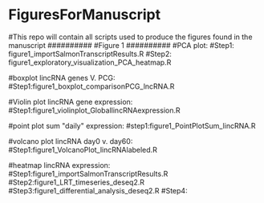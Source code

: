 # FiguresForManuscript

#This repo will contain all scripts used to produce the figures found in the manuscript
##########
#Figure 1
##########
#PCA plot: 
#Step1: figure1_importSalmonTranscriptResults.R 
#Step2: figure1_exploratory_visualization_PCA_heatmap.R

#boxplot lincRNA genes V. PCG:
#Step1:figure1_boxplot_comparisonPCG_lncRNA.R

#Violin plot lincRNA gene expression:
#Step1:figure1_violinplot_GloballincRNAexpression.R

#point plot sum "daily" expression:
#step1:figure1_PointPlotSum_lincRNA.R

#volcano plot lincRNA day0 v. day60:
#Step1:figure1_VolcanoPlot_lincRNAlabeled.R

#heatmap lincRNA expression:
#Step1:figure1_importSalmonTranscriptResults.R 
#Step2:figure1_LRT_timeseries_deseq2.R
#Step3:figure1_differential_analysis_deseq2.R
#Step4: 

